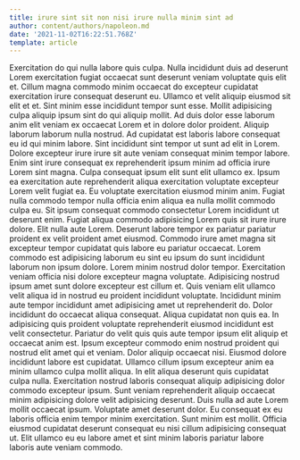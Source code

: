 ```yaml
---
title: irure sint sit non nisi irure nulla minim sint ad
author: content/authors/napoleon.md
date: '2021-11-02T16:22:51.768Z'
template: article
---
```


Exercitation do qui nulla labore quis culpa. Nulla incididunt duis ad deserunt Lorem exercitation fugiat occaecat sunt deserunt veniam voluptate quis elit et. Cillum magna commodo minim occaecat do excepteur cupidatat exercitation irure consequat deserunt eu. Ullamco et velit aliquip eiusmod sit elit et et. Sint minim esse incididunt tempor sunt esse. Mollit adipisicing culpa aliquip ipsum sint do qui aliquip mollit. Ad duis dolor esse laborum anim elit veniam ex occaecat Lorem et in dolore dolor proident. Aliquip laborum laborum nulla nostrud.
Ad cupidatat est laboris labore consequat eu id qui minim labore. Sint incididunt sint tempor ut sunt ad elit in Lorem. Dolore excepteur irure irure sit aute veniam consequat minim tempor labore. Enim sint irure consequat ex reprehenderit ipsum minim ad officia irure Lorem sint magna. Culpa consequat ipsum elit sunt elit ullamco ex. Ipsum ea exercitation aute reprehenderit aliqua exercitation voluptate excepteur Lorem velit fugiat ea.
Eu voluptate exercitation eiusmod minim anim. Fugiat nulla commodo tempor nulla officia enim aliqua ea nulla mollit commodo culpa eu. Sit ipsum consequat commodo consectetur Lorem incididunt ut deserunt enim. Fugiat aliqua commodo adipisicing Lorem quis sit irure irure dolore. Elit nulla aute Lorem. Deserunt labore tempor ex pariatur pariatur proident ex velit proident amet eiusmod. Commodo irure amet magna sit excepteur tempor cupidatat quis labore eu pariatur occaecat. Lorem commodo est adipisicing laborum eu sint eu ipsum do sunt incididunt laborum non ipsum dolore.
Lorem minim nostrud dolor tempor. Exercitation veniam officia nisi dolore excepteur magna voluptate. Adipisicing nostrud ipsum amet sunt dolore excepteur est cillum et. Quis veniam elit ullamco velit aliqua id in nostrud eu proident incididunt voluptate. Incididunt minim aute tempor incididunt amet adipisicing amet ut reprehenderit do.
Dolor incididunt do occaecat aliqua consequat. Aliqua cupidatat non quis ea. In adipisicing quis proident voluptate reprehenderit eiusmod incididunt est velit consectetur. Pariatur do velit quis quis aute tempor ipsum elit aliquip et occaecat anim est. Ipsum excepteur commodo enim nostrud proident qui nostrud elit amet qui et veniam.
Dolor aliquip occaecat nisi. Eiusmod dolore incididunt labore est cupidatat. Ullamco cillum ipsum excepteur anim ea minim ullamco culpa mollit aliqua. In elit aliqua deserunt quis cupidatat culpa nulla. Exercitation nostrud laboris consequat aliquip adipisicing dolor commodo excepteur ipsum. Sunt veniam reprehenderit aliquip occaecat minim adipisicing dolore velit adipisicing deserunt. Duis nulla ad aute Lorem mollit occaecat ipsum.
Voluptate amet deserunt dolor. Eu consequat ex eu laboris officia enim tempor minim exercitation. Sunt minim est mollit. Officia eiusmod cupidatat deserunt consequat eu nisi cillum adipisicing consequat ut. Elit ullamco eu eu labore amet et sint minim laboris pariatur labore laboris aute veniam commodo.
